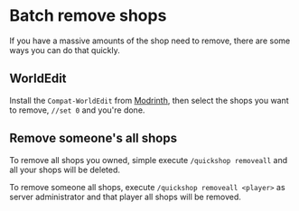 # Batch remove shops

If you have a massive amounts of the shop need to remove, there are some ways you can do that quickly.

## WorldEdit

Install the `Compat-WorldEdit` from [Modrinth](https://modrinth.com/plugin/quickshop-hikari/), then select the shops you want to remove, `//set 0` and you're done.

## Remove someone's all shops

To remove all shops you owned, simple execute `/quickshop removeall` and all your shops will be deleted.

To remove someone all shops, execute `/quickshop removeall <player>` as server administrator and that player all shops will be removed.
